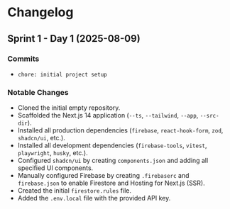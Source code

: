 # Changelog

## Sprint 1 - Day 1 (2025-08-09)

### Commits
- `chore: initial project setup`

### Notable Changes
- Cloned the initial empty repository.
- Scaffolded the Next.js 14 application (`--ts`, `--tailwind`, `--app`, `--src-dir`).
- Installed all production dependencies (`firebase`, `react-hook-form`, `zod`, `shadcn/ui`, etc.).
- Installed all development dependencies (`firebase-tools`, `vitest`, `playwright`, `husky`, etc.).
- Configured `shadcn/ui` by creating `components.json` and adding all specified UI components.
- Manually configured Firebase by creating `.firebaserc` and `firebase.json` to enable Firestore and Hosting for Next.js (SSR).
- Created the initial `firestore.rules` file.
- Added the `.env.local` file with the provided API key.
